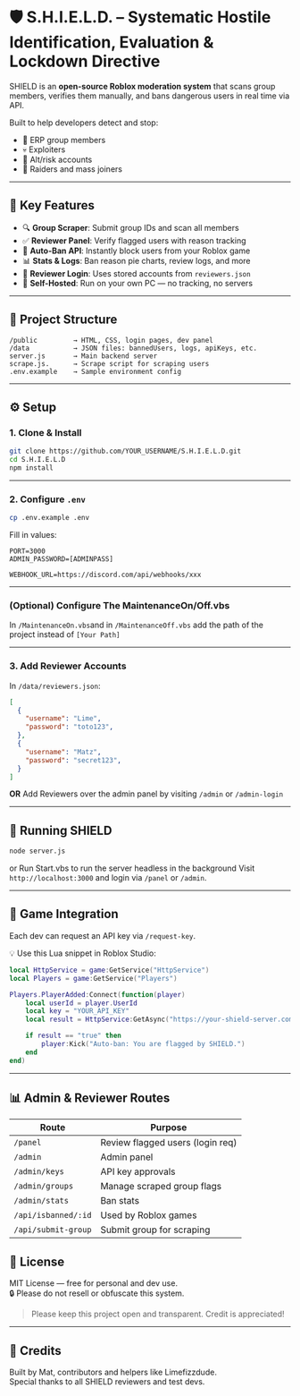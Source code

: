 # 🛡️ S.H.I.E.L.D. – Systematic Hostile Identification, Evaluation & Lockdown Directive

SHIELD is an **open-source Roblox moderation system** that scans group members, verifies them manually, and bans dangerous users in real time via API.

Built to help developers detect and stop:
- 🚫 ERP group members
- 💀 Exploiters
- 👥 Alt/risk accounts
- 🎯 Raiders and mass joiners

---

## 🚀 Key Features

- 🔍 **Group Scraper**: Submit group IDs and scan all members
- ✅ **Reviewer Panel**: Verify flagged users with reason tracking
- 🔨 **Auto-Ban API**: Instantly block users from your Roblox game
- 📊 **Stats & Logs**: Ban reason pie charts, review logs, and more
- 🔐 **Reviewer Login**: Uses stored accounts from `reviewers.json`
- 💾 **Self-Hosted**: Run on your own PC — no tracking, no servers

---

## 🧰 Project Structure

```
/public         → HTML, CSS, login pages, dev panel  
/data           → JSON files: bannedUsers, logs, apiKeys, etc.  
server.js       → Main backend server
scrape.js.      → Scrape script for scraping users
.env.example    → Sample environment config  
```

---

## ⚙️ Setup

### 1. Clone & Install

```bash
git clone https://github.com/YOUR_USERNAME/S.H.I.E.L.D.git
cd S.H.I.E.L.D
npm install
```

---

### 2. Configure `.env`

```bash
cp .env.example .env
```

Fill in values:

```env
PORT=3000
ADMIN_PASSWORD=[ADMINPASS]

WEBHOOK_URL=https://discord.com/api/webhooks/xxx
```

---
### (Optional) Configure The MaintenanceOn/Off.vbs
In `/MaintenanceOn.vbs`and in `/MaintenanceOff.vbs`
add the path of the project instead of `[Your Path]`

---
### 3. Add Reviewer Accounts

In `/data/reviewers.json`:

```json
[
  {
    "username": "Lime",
    "password": "toto123",
  },
  {
    "username": "Matz",
    "password": "secret123",
  }
]
```
**OR**
Add Reviewers over the admin panel by visiting `/admin` or `/admin-login`

---

## 🧪 Running SHIELD

```bash
node server.js
```
or
Run Start.vbs to run the server headless in the background
Visit `http://localhost:3000` and login via `/panel` or `/admin`.

---

## 🔌 Game Integration

Each dev can request an API key via `/request-key`.

💡 Use this Lua snippet in Roblox Studio:

```lua
local HttpService = game:GetService("HttpService")
local Players = game:GetService("Players")

Players.PlayerAdded:Connect(function(player)
	local userId = player.UserId
	local key = "YOUR_API_KEY"
	local result = HttpService:GetAsync("https://your-shield-server.com/api/isbanned/" .. userId .. "?key=" .. key)

	if result == "true" then
		player:Kick("Auto-ban: You are flagged by SHIELD.")
	end
end)
```

---

## 📊 Admin & Reviewer Routes

| Route                  | Purpose                          |
|------------------------|----------------------------------|
| `/panel`               | Review flagged users (login req)  
| `/admin`               | Admin panel  
| `/admin/keys`          | API key approvals  
| `/admin/groups`        | Manage scraped group flags  
| `/admin/stats`         | Ban stats 
| `/api/isbanned/:id`    | Used by Roblox games  
| `/api/submit-group`    | Submit group for scraping  

## 📜 License

MIT License — free for personal and dev use.  
🔒 Please do not resell or obfuscate this system.

> Please keep this project open and transparent. Credit is appreciated!

---

## 👥 Credits

Built by Mat, contributors and helpers like Limefizzdude.  
Special thanks to all SHIELD reviewers and test devs.
